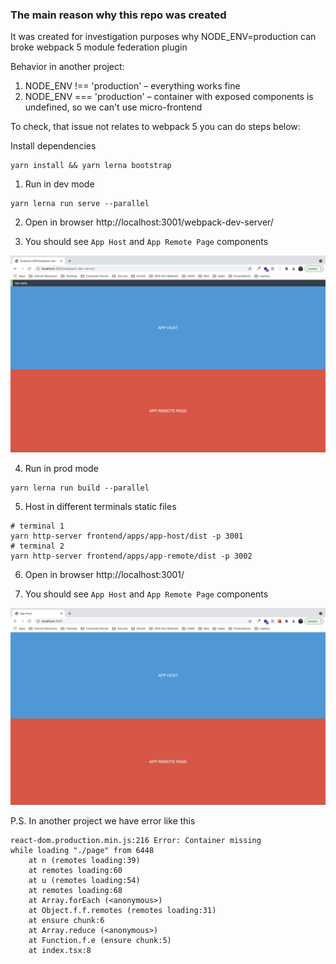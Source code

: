 ### The main reason why this repo was created

It was created for investigation purposes why NODE_ENV=production can broke webpack 5 module federation plugin

Behavior in another project:

1. NODE_ENV !== 'production' – everything works fine
2. NODE_ENV === 'production' – container with exposed components is undefined, so we can't use micro-frontend

To check, that issue not relates to webpack 5 you can do steps below:

Install dependencies

```
yarn install && yarn lerna bootstrap
```

1. Run in dev mode

```
yarn lerna run serve --parallel
```

2. Open in browser http://localhost:3001/webpack-dev-server/

3. You should see `App Host` and `App Remote Page` components

![dev build](./dev-build.png)

4. Run in prod mode

```
yarn lerna run build --parallel
```

5. Host in different terminals static files

```
# terminal 1
yarn http-server frontend/apps/app-host/dist -p 3001
# terminal 2
yarn http-server frontend/apps/app-remote/dist -p 3002
```

6. Open in browser http://localhost:3001/

7. You should see `App Host` and `App Remote Page` components

![prod build](./prod-build.png)

P.S. In another project we have error like this

```
react-dom.production.min.js:216 Error: Container missing
while loading "./page" from 6448
    at n (remotes loading:39)
    at remotes loading:60
    at u (remotes loading:54)
    at remotes loading:68
    at Array.forEach (<anonymous>)
    at Object.f.f.remotes (remotes loading:31)
    at ensure chunk:6
    at Array.reduce (<anonymous>)
    at Function.f.e (ensure chunk:5)
    at index.tsx:8
```
